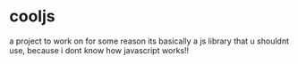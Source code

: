 # cooljs
a project to work on for some reason
its basically a js library that u shouldnt use, because i dont know how javascript works!!
